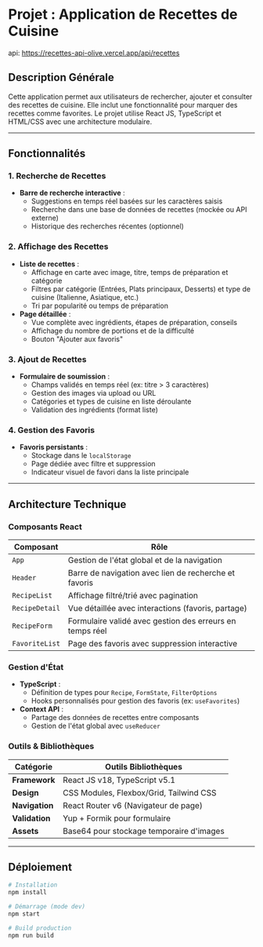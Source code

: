 # Projet : Application de Recettes de Cuisine
api: https://recettes-api-olive.vercel.app/api/recettes


## Description Générale
Cette application permet aux utilisateurs de rechercher, ajouter et consulter des recettes de cuisine. Elle inclut une fonctionnalité pour marquer des recettes comme favorites. Le projet utilise React JS, TypeScript et HTML/CSS avec une architecture modulaire.

---

## Fonctionnalités

### 1. Recherche de Recettes
- **Barre de recherche interactive** :
  - Suggestions en temps réel basées sur les caractères saisis
  - Recherche dans une base de données de recettes (mockée ou API externe)
  - Historique des recherches récentes (optionnel)

### 2. Affichage des Recettes
- **Liste de recettes** :
  - Affichage en carte avec image, titre, temps de préparation et catégorie
  - Filtres par catégorie (Entrées, Plats principaux, Desserts) et type de cuisine (Italienne, Asiatique, etc.)
  - Tri par popularité ou temps de préparation
- **Page détaillée** :
  - Vue complète avec ingrédients, étapes de préparation, conseils
  - Affichage du nombre de portions et de la difficulté
  - Bouton "Ajouter aux favoris"

### 3. Ajout de Recettes
- **Formulaire de soumission** :
  - Champs validés en temps réel (ex: titre > 3 caractères)
  - Gestion des images via upload ou URL
  - Catégories et types de cuisine en liste déroulante
  - Validation des ingrédients (format liste)

### 4. Gestion des Favoris
- **Favoris persistants** :
  - Stockage dans le `localStorage`
  - Page dédiée avec filtre et suppression
  - Indicateur visuel de favori dans la liste principale

---

## Architecture Technique

### Composants React
| Composant         | Rôle                                                                 |
|-------------------|---------------------------------------------------------------------|
| `App`             | Gestion de l'état global et de la navigation                          |
| `Header`          | Barre de navigation avec lien de recherche et favoris                |
| `RecipeList`      | Affichage filtré/trié avec pagination                                 |
| `RecipeDetail`    | Vue détaillée avec interactions (favoris, partage)                   |
| `RecipeForm`      | Formulaire validé avec gestion des erreurs en temps réel             |
| `FavoriteList`    | Page des favoris avec suppression interactive                        |

### Gestion d'État
- **TypeScript** :
  - Définition de types pour `Recipe`, `FormState`, `FilterOptions`
  - Hooks personnalisés pour gestion des favoris (ex: `useFavorites`)
- **Context API** :
  - Partage des données de recettes entre composants
  - Gestion de l'état global avec `useReducer`

### Outils & Bibliothèques
| Catégorie           | Outils Bibliothèques                          |
|---------------------|---------------------------------------------|
| **Framework**       | React JS v18, TypeScript v5.1              |
| **Design**          | CSS Modules, Flexbox/Grid, Tailwind CSS     |
| **Navigation**      | React Router v6 (Navigateur de page)        |
| **Validation**      | Yup + Formik pour formulaire               |
| **Assets**          | Base64 pour stockage temporaire d'images    |

---

## Déploiement
```bash
# Installation
npm install

# Démarrage (mode dev)
npm start

# Build production
npm run build
